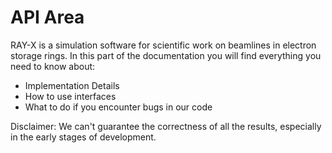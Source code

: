 # API Area

RAY-X is a simulation software for scientific work on beamlines in electron storage rings.
In this part of the documentation you will find everything you need to know about:
- Implementation Details
- How to use interfaces
- What to do if you encounter bugs in our code

Disclaimer: We can't guarantee the correctness of all the results, 
especially in the early stages of development.
